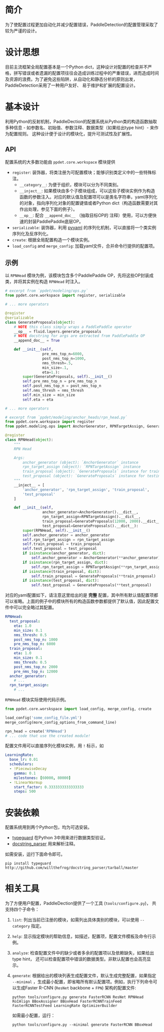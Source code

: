 # 简介

为了使配置过程更加自动化并减少配置错误，PaddleDetection的配置管理采取了较为严谨的设计。


# 设计思想

目前主流框架全局配置基本是一个Python dict，这种设计对配置的检查并不严格，拼写错误或者遗漏的配置项往往会造成训练过程中的严重错误，进而造成时间及资源的浪费。为了避免这些陷阱，从自动化和静态分析的原则出发，PaddleDetection采用了一种用户友好、 易于维护和扩展的配置设计。


# 基本设计

利用Python的反射机制，PaddleDection的配置系统从Python类的构造函数抽取多种信息 - 如参数名、初始值、参数注释、数据类型（如果给出type hint）- 来作为配置规则。 这种设计便于设计的模块化，提升可测试性及扩展性。


## API

配置系统的大多数功能由 `ppdet.core.workspace` 模块提供

-   `register`: 装饰器，将类注册为可配置模块；能够识别类定义中的一些特殊标注。
    -   `__category__`: 为便于组织，模块可以分为不同类别。
    -   `__inject__`: 如果模块由多个子模块组成，可以这些子模块实例作为构造函数的参数注入。对应的默认值及配置项可以是类名字符串，yaml序列化的对象，指向序列化对象的配置键值或者Python dict（构造函数需要对其作出处理，参见下面的例子）。
    -   `__op__`: 配合 `__append_doc__` （抽取目标OP的 注释）使用，可以方便快速的封装PaddlePaddle底层OP。
-   `serializable`: 装饰器，利用 [pyyaml](https://pyyaml.org/wiki/PyYAMLDocumentation) 的序列化机制，可以直接将一个类实例序列化及反序列化。
-   `create`: 根据全局配置构造一个模块实例。
-   `load_config` and `merge_config`: 加载yaml文件，合并命令行提供的配置项。


## 示例

以 `RPNHead` 模块为例，该模块包含多个PaddlePaddle OP，先将这些OP封装成类，并将其实例在构造 `RPNHead` 时注入。

```python
# excerpt from `ppdet/modeling/ops.py`
from ppdet.core.workspace import register, serializable

# ... more operators

@register
@serializable
class GenerateProposals(object):
    # NOTE this class simply wraps a PaddlePaddle operator
    __op__ = fluid.layers.generate_proposals
    # NOTE docstring for args are extracted from PaddlePaddle OP
    __append_doc__ = True

    def __init__(self,
                 pre_nms_top_n=6000,
                 post_nms_top_n=1000,
                 nms_thresh=.5,
                 min_size=.1,
                 eta=1.):
        super(GenerateProposals, self).__init__()
        self.pre_nms_top_n = pre_nms_top_n
        self.post_nms_top_n = post_nms_top_n
        self.nms_thresh = nms_thresh
        self.min_size = min_size
        self.eta = eta

# ... more operators

# excerpt from `ppdet/modeling/anchor_heads/rpn_head.py`
from ppdet.core.workspace import register
from ppdet.modeling.ops import AnchorGenerator, RPNTargetAssign, GenerateProposals

@register
class RPNHead(object):
    """
    RPN Head

    Args:
        anchor_generator (object): `AnchorGenerator` instance
        rpn_target_assign (object): `RPNTargetAssign` instance
        train_proposal (object): `GenerateProposals` instance for training
        test_proposal (object): `GenerateProposals` instance for testing
    """
    __inject__ = [
        'anchor_generator', 'rpn_target_assign', 'train_proposal',
        'test_proposal'
    ]

    def __init__(self,
                 anchor_generator=AnchorGenerator().__dict__,
                 rpn_target_assign=RPNTargetAssign().__dict__,
                 train_proposal=GenerateProposals(12000, 2000).__dict__,
                 test_proposal=GenerateProposals().__dict__):
        super(RPNHead, self).__init__()
        self.anchor_generator = anchor_generator
        self.rpn_target_assign = rpn_target_assign
        self.train_proposal = train_proposal
        self.test_proposal = test_proposal
        if isinstance(anchor_generator, dict):
            self.anchor_generator = AnchorGenerator(**anchor_generator)
        if isinstance(rpn_target_assign, dict):
            self.rpn_target_assign = RPNTargetAssign(**rpn_target_assign)
        if isinstance(train_proposal, dict):
            self.train_proposal = GenerateProposals(**train_proposal)
        if isinstance(test_proposal, dict):
            self.test_proposal = GenerateProposals(**test_proposal)
```

对应的yaml配置如下，请注意这里给出的是 **完整** 配置，其中所有默认值配置项都可以省略。上面的例子中的模块所有的构造函数参数都提供了默认值，因此配置文件中可以完全略过其配置。

```yaml
RPNHead:
  test_proposal:
    eta: 1.0
    min_size: 0.1
    nms_thresh: 0.5
    post_nms_top_n: 1000
    pre_nms_top_n: 6000
  train_proposal:
    eta: 1.0
    min_size: 0.1
    nms_thresh: 0.5
    post_nms_top_n: 2000
    pre_nms_top_n: 12000
  anchor_generator:
    # ...
  rpn_target_assign:
    # ...
```

`RPNHead` 模块实际使用代码示例。

```python
from ppdet.core.worskspace import load_config, merge_config, create

load_config('some_config_file.yml')
merge_config(more_config_options_from_command_line)

rpn_head = create('RPNHead')
# ... code that use the created module!
```

配置文件用可以直接序列化模块实例，用 `!` 标示，如

```yaml
LearningRate:
  base_lr: 0.01
  schedulers:
  - !PiecewiseDecay
    gamma: 0.1
    milestones: [60000, 80000]
  - !LinearWarmup
    start_factor: 0.3333333333333333
    steps: 500
```


# 安装依赖

配置系统用到两个Python包，均为可选安装。

-   [typeguard](https://github.com/agronholm/typeguard) 在Python 3中用来进行数据类型验证。
-   [docstring\_parser](https://github.com/rr-/docstring_parser) 用来解析注释。

如需安装，运行下面命令即可。

```shell
pip install typeguard http://github.com/willthefrog/docstring_parser/tarball/master
```


# 相关工具

为了方便用户配置，PaddleDection提供了一个工具 (`tools/configure.py`)， 共支持四个子命令：

1.  `list`: 列出当前已注册的模块，如需列出具体类别的模块，可以使用 `--category` 指定。
2.  `help`: 显示指定模块的帮助信息，如描述，配置项，配置文件模板及命令行示例。
3.  `analyze`: 检查配置文件中的缺少或者多余的配置项以及依赖缺失，如果给出type hint， 还可以检查配置项中错误的数据类型。非默认配置也会高亮显示。
4.  `generate`: 根据给出的模块列表生成配置文件，默认生成完整配置，如果指定 `--minimal` ，生成最小配置，即省略所有默认配置项。例如，执行下列命令可以生成Faster R-CNN (`ResNet` backbone + `FPN`) 架构的配置文件:

    ```shell
    python tools/configure.py generate FasterRCNN ResNet RPNHead RoIAlign BBoxAssigner BBoxHead FasterRCNNTrainFeed FasterRCNNTestFeed LearningRate OptimizerBuilder
    ```

    如需最小配置，运行：

    ```shell
    python tools/configure.py --minimal generate FasterRCNN BBoxHead
    ```
